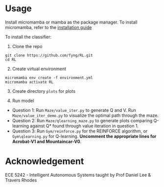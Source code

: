 # Usage
Install micromamba or mamba as the package manager. To install micromamba, refer to the [installation guide](https://mamba.readthedocs.io/en/latest/installation/micromamba-installation.html)

To install the classifier:
1. Clone the repo
```
git clone https://github.com/fyng/RL.git
cd RL
```

2. Create virtual environment
```
micromamba env create -f environment.yml
micromamba activate RL
```

3. Create directory `plots` for plots

4. Run model
- Question 1: Run `Maze/value_iter.py` to generate Q and V. Run `Maze/value_iter_demo.py` to visualize the optimal path through the maze.
- Question 2: Run `Maze/qlearning_maze.py` to generate plots comparing Q-learning against Q* found through value iteration in question 1.
- Question 3: Run `Gym/reinforce.py` for the REINFORCE algorithm, or `Gym\qlearning.py` for Q-learning. **Uncomment the appropriate lines for Acrobat-V1 and Mountaincar-V0**.

# Acknowledgement
ECE 5242 - Intelligent Autonomous Systems taught by Prof Daniel Lee & Travers Rhodes 